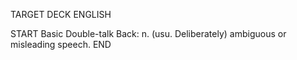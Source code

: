 TARGET DECK
ENGLISH

START
Basic
Double-talk
Back: n. (usu. Deliberately) ambiguous or misleading speech.
END
